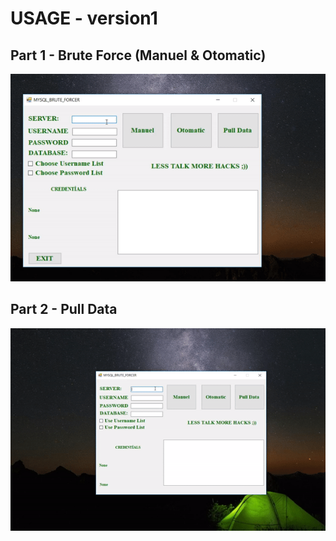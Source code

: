 # USAGE - version1

## Part 1 - Brute Force (Manuel & Otomatic)

![](brute-force.gif)

## Part 2 - Pull Data

![](pull-data.gif)

